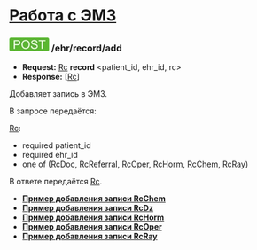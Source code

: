[Работа с ЭМЗ](../../index.md)
=====================================

### ![POST](../../../../img/post.png) /ehr/record/add
* **Request:** [Rc](../../../../types/types.md#rc) **record** <patient_id, ehr_id, rc>
* **Response:** [[Rc](../../../../types/types.md#rc)]

Добавляет запись в ЭМЗ.

В запросе передаётся:

[Rc](../../../../types/types.md#rc):
* required patient_id
* required ehr_id
* one of ([RcDoc](../../../../types/types.md#rcrcdoc), [RcReferral](../../../../types/types.md#rcrcreferral), 
[RcOper](../../../../types/types.md#rcrcoper), [RcHorm](../../../../types/types.md#rcrchorm), 
[RcChem](../../../../types/types.md#rcrcchem), [RcRay](../../../../types/types.md#rcrcray))

В ответе передаётся [Rc](../../../../types/types.md#rc).

* **[Пример добавления записи RcChem](examples/RcChem/add.md)**
* **[Пример добавления записи RcDz](examples/RcDz/add.md)**
* **[Пример добавления записи RcHorm](examples/RcHorm/add.md)**
* **[Пример добавления записи RcOper](examples/RcOper/add.md)**
* **[Пример добавления записи RcRay](examples/RcRay/add.md)**